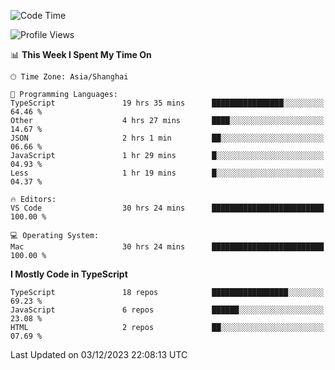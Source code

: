 <!--START_SECTION:waka-->
![Code Time](http://img.shields.io/badge/Code%20Time-5%2C518%20hrs%2055%20mins-blue)

![Profile Views](http://img.shields.io/badge/Profile%20Views-0-blue)

📊 **This Week I Spent My Time On** 

```text
🕑︎ Time Zone: Asia/Shanghai

💬 Programming Languages: 
TypeScript               19 hrs 35 mins      ████████████████░░░░░░░░░   64.46 % 
Other                    4 hrs 27 mins       ████░░░░░░░░░░░░░░░░░░░░░   14.67 % 
JSON                     2 hrs 1 min         ██░░░░░░░░░░░░░░░░░░░░░░░   06.66 % 
JavaScript               1 hr 29 mins        █░░░░░░░░░░░░░░░░░░░░░░░░   04.93 % 
Less                     1 hr 19 mins        █░░░░░░░░░░░░░░░░░░░░░░░░   04.37 % 

🔥 Editors: 
VS Code                  30 hrs 24 mins      █████████████████████████   100.00 % 

💻 Operating System: 
Mac                      30 hrs 24 mins      █████████████████████████   100.00 % 
```

**I Mostly Code in TypeScript** 

```text
TypeScript               18 repos            █████████████████░░░░░░░░   69.23 % 
JavaScript               6 repos             ██████░░░░░░░░░░░░░░░░░░░   23.08 % 
HTML                     2 repos             ██░░░░░░░░░░░░░░░░░░░░░░░   07.69 % 
```




 Last Updated on 03/12/2023 22:08:13 UTC
<!--END_SECTION:waka-->
